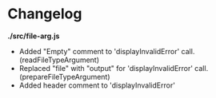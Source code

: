 # Changelog

**./src/file-arg.js**
* Added "Empty" comment to 'displayInvalidError' call. (readFileTypeArgument)
* Replaced "file" with "output" for 'displayInvalidError' call. (prepareFileTypeArgument)
* Added header comment to 'displayInvalidError'
